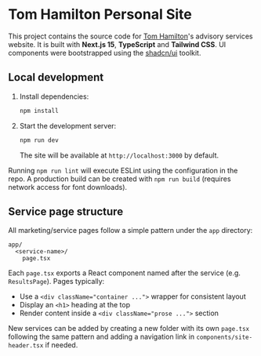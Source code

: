 # Tom Hamilton Personal Site

This project contains the source code for [Tom Hamilton](https://tomhamilton.me)'s advisory services website. It is built with **Next.js 15**, **TypeScript** and **Tailwind CSS**. UI components were bootstrapped using the [shadcn/ui](https://ui.shadcn.com/) toolkit.

## Local development

1. Install dependencies:
   ```bash
   npm install
   ```
2. Start the development server:
   ```bash
   npm run dev
   ```
   The site will be available at `http://localhost:3000` by default.

Running `npm run lint` will execute ESLint using the configuration in the repo. A production build can be created with `npm run build` (requires network access for font downloads).

## Service page structure

All marketing/service pages follow a simple pattern under the `app` directory:

```
app/
  <service-name>/
    page.tsx
```

Each `page.tsx` exports a React component named after the service (e.g. `ResultsPage`). Pages typically:

- Use a `<div className="container ...">` wrapper for consistent layout
- Display an `<h1>` heading at the top
- Render content inside a `<div className="prose ...">` section

New services can be added by creating a new folder with its own `page.tsx` following the same pattern and adding a navigation link in `components/site-header.tsx` if needed.

